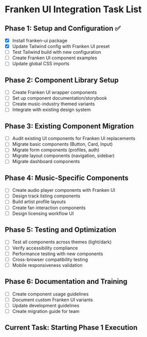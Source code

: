 # Franken UI Integration Task List

## Phase 1: Setup and Configuration ✅
- [x] Install franken-ui package
- [x] Update Tailwind config with Franken UI preset
- [ ] Test Tailwind build with new configuration
- [ ] Create Franken UI component examples
- [ ] Update global CSS imports

## Phase 2: Component Library Setup
- [ ] Create Franken UI wrapper components
- [ ] Set up component documentation/storybook
- [ ] Create music-industry themed variants
- [ ] Integrate with existing design system

## Phase 3: Existing Component Migration
- [ ] Audit existing UI components for Franken UI replacements
- [ ] Migrate basic components (Button, Card, Input)
- [ ] Migrate form components (profiles, auth)
- [ ] Migrate layout components (navigation, sidebar)
- [ ] Migrate dashboard components

## Phase 4: Music-Specific Components
- [ ] Create audio player components with Franken UI
- [ ] Design track listing components
- [ ] Build artist profile layouts
- [ ] Create fan interaction components
- [ ] Design licensing workflow UI

## Phase 5: Testing and Optimization
- [ ] Test all components across themes (light/dark)
- [ ] Verify accessibility compliance
- [ ] Performance testing with new components
- [ ] Cross-browser compatibility testing
- [ ] Mobile responsiveness validation

## Phase 6: Documentation and Training
- [ ] Create component usage guidelines
- [ ] Document custom Franken UI variants
- [ ] Update development guidelines
- [ ] Create migration guide for team

## Current Task: Starting Phase 1 Execution
